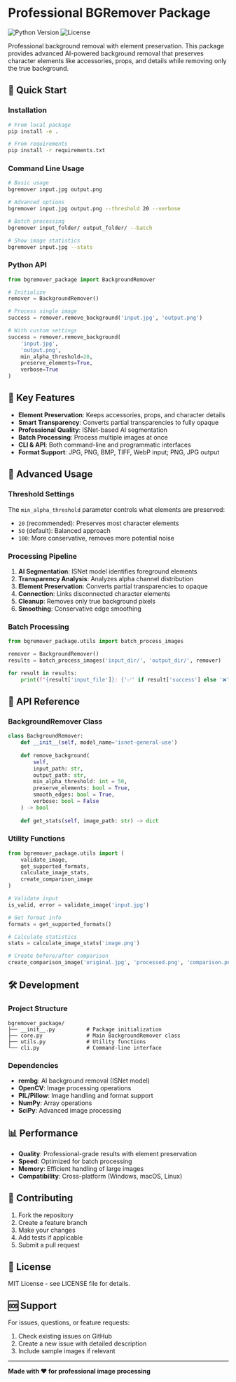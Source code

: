 # Professional BGRemover Package

![Python Version](https://img.shields.io/badge/python-3.8+-blue.svg)
![License](https://img.shields.io/badge/license-MIT-green.svg)

Professional background removal with element preservation. This package provides advanced AI-powered background removal that preserves character elements like accessories, props, and details while removing only the true background.

## 🚀 Quick Start

### Installation

```bash
# From local package
pip install -e .

# From requirements
pip install -r requirements.txt
```

### Command Line Usage

```bash
# Basic usage
bgremover input.jpg output.png

# Advanced options
bgremover input.jpg output.png --threshold 20 --verbose

# Batch processing
bgremover input_folder/ output_folder/ --batch

# Show image statistics
bgremover input.jpg --stats
```

### Python API

```python
from bgremover_package import BackgroundRemover

# Initialize
remover = BackgroundRemover()

# Process single image
success = remover.remove_background('input.jpg', 'output.png')

# With custom settings
success = remover.remove_background(
    'input.jpg', 
    'output.png',
    min_alpha_threshold=20,
    preserve_elements=True,
    verbose=True
)
```

## 🎯 Key Features

- **Element Preservation**: Keeps accessories, props, and character details
- **Smart Transparency**: Converts partial transparencies to fully opaque
- **Professional Quality**: ISNet-based AI segmentation
- **Batch Processing**: Process multiple images at once
- **CLI & API**: Both command-line and programmatic interfaces
- **Format Support**: JPG, PNG, BMP, TIFF, WebP input; PNG, JPG output

## 📖 Advanced Usage

### Threshold Settings

The `min_alpha_threshold` parameter controls what elements are preserved:

- `20` (recommended): Preserves most character elements
- `50` (default): Balanced approach
- `100`: More conservative, removes more potential noise

### Processing Pipeline

1. **AI Segmentation**: ISNet model identifies foreground elements
2. **Transparency Analysis**: Analyzes alpha channel distribution
3. **Element Preservation**: Converts partial transparencies to opaque
4. **Connection**: Links disconnected character elements
5. **Cleanup**: Removes only true background pixels
6. **Smoothing**: Conservative edge smoothing

### Batch Processing

```python
from bgremover_package.utils import batch_process_images

remover = BackgroundRemover()
results = batch_process_images('input_dir/', 'output_dir/', remover)

for result in results:
    print(f"{result['input_file']}: {'✅' if result['success'] else '❌'}")
```

## 🔧 API Reference

### BackgroundRemover Class

```python
class BackgroundRemover:
    def __init__(self, model_name='isnet-general-use')
    
    def remove_background(
        self, 
        input_path: str, 
        output_path: str, 
        min_alpha_threshold: int = 50,
        preserve_elements: bool = True,
        smooth_edges: bool = True,
        verbose: bool = False
    ) -> bool
    
    def get_stats(self, image_path: str) -> dict
```

### Utility Functions

```python
from bgremover_package.utils import (
    validate_image,
    get_supported_formats,
    calculate_image_stats,
    create_comparison_image
)

# Validate input
is_valid, error = validate_image('input.jpg')

# Get format info
formats = get_supported_formats()

# Calculate statistics
stats = calculate_image_stats('image.png')

# Create before/after comparison
create_comparison_image('original.jpg', 'processed.png', 'comparison.png')
```

## 🛠️ Development

### Project Structure

```
bgremover_package/
├── __init__.py          # Package initialization
├── core.py              # Main BackgroundRemover class
├── utils.py             # Utility functions
└── cli.py               # Command-line interface
```

### Dependencies

- **rembg**: AI background removal (ISNet model)
- **OpenCV**: Image processing operations
- **PIL/Pillow**: Image handling and format support
- **NumPy**: Array operations
- **SciPy**: Advanced image processing

## 📊 Performance

- **Quality**: Professional-grade results with element preservation
- **Speed**: Optimized for batch processing
- **Memory**: Efficient handling of large images
- **Compatibility**: Cross-platform (Windows, macOS, Linux)

## 🤝 Contributing

1. Fork the repository
2. Create a feature branch
3. Make your changes
4. Add tests if applicable
5. Submit a pull request

## 📄 License

MIT License - see LICENSE file for details.

## 🆘 Support

For issues, questions, or feature requests:

1. Check existing issues on GitHub
2. Create a new issue with detailed description
3. Include sample images if relevant

---

**Made with ❤️ for professional image processing**
